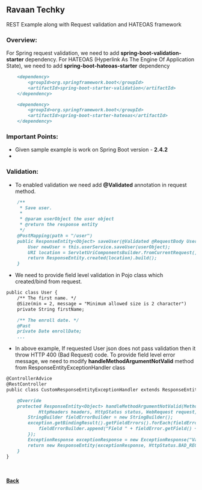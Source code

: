 ## Ravaan Techky
REST Example along with Request validation and HATEOAS framework

### Overview:
For Spring request validation, we need to add **spring-boot-validation-starter** dependency.
For HATEOAS (Hyperlink As The Engine Of Application State), we need to add **spring-boot-hateoas-starter** dependency

```markdown
	<dependency> 
		<groupId>org.springframework.boot</groupId> 
		<artifactId>spring-boot-starter-validation</artifactId> 
	</dependency>

	<dependency> 
		<groupId>org.springframework.boot</groupId> 
		<artifactId>spring-boot-starter-hateoas</artifactId> 
	</dependency>
```

### Important Points:
- Given sample example is work on Spring Boot version - **2.4.2**
- 

### Validation:
- To enabled validation we need add **@Validated** annotation in request method.
```markdown
	/**
	 * Save user.
	 *
	 * @param userObject the user object
	 * @return the response entity
	 */
	@PostMapping(path = "/user")
	public ResponseEntity<Object> saveUser(@Validated @RequestBody User userObject) {
		User newUser = this.userService.saveUser(userObject);
		URI location = ServletUriComponentsBuilder.fromCurrentRequest().path("/{userId}").buildAndExpand(newUser.getUserId()).toUri();
		return ResponseEntity.created(location).build();
	}
```

- We need to provide field level validation in Pojo class which created/bind from request.
```markdown
public class User {	
	/** The first name. */
	@Size(min = 2, message = "Minimum allowed size is 2 character")
	private String firstName;

	/** The enroll date. */
	@Past
	private Date enrollDate;
	...
```

- In above example, If requested User json does not pass validation then it throw HTTP 400 (Bad Request) code. To provide field level error message, we need to modify **handleMethodArgumentNotValid** method from ResponseEntityExceptionHandler class
```markdown
@ControllerAdvice
@RestController
public class CustomResponseEntityExceptionHandler extends ResponseEntityExceptionHandler {

	@Override
	protected ResponseEntity<Object> handleMethodArgumentNotValid(MethodArgumentNotValidException exception,
			HttpHeaders headers, HttpStatus status, WebRequest request) {
		StringBuilder fieldErrorBuilder = new StringBuilder();
		exception.getBindingResult().getFieldErrors().forEach(fieldError -> {
			fieldErrorBuilder.append("Field " + fieldError.getField() + " value " + fieldError.getRejectedValue() + " is rejected because of " + fieldError.getDefaultMessage());
		});
		ExceptionResponse exceptionResponse = new ExceptionResponse("Validation Fail. " + fieldErrorBuilder.toString(), exception.getBindingResult().toString());
		return new ResponseEntity(exceptionResponse, HttpStatus.BAD_REQUEST);
	}
}
```


<br/><br/>
[<i class="fa fa-arrow-left"></i> **Back**](/documentation/)
